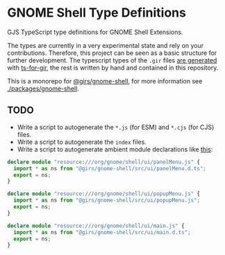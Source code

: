 
# GNOME Shell Type Definitions

GJS TypeScript type definitions for GNOME Shell Extensions.

The types are currently in a very experimental state and rely on your contributions. Therefore, this project can be seen as a basic structure for further development. The typescript types of the `.gir` files [are generated](https://www.npmjs.com/package/@girs/gjs) with [ts-for-gir](https://github.com/gjsify/ts-for-gir), the rest is written by hand and contained in this repository.

This is a monorepo for [@girs/gnome-shell](https://www.npmjs.com/package/@girs/gnome-shell), for more information see [./packages/gnome-shell](packages/gnome-shell/README.md).

## TODO

* Write a script to autogenerate the `*.js` (for ESM) and `*.cjs` (for CJS) files.
* Write a script to autogenerate the `index` files.
* Write a script to autogenerate ambient module declarations like [this](https://github.com/gjsify/gnome-shell/issues/5#issuecomment-1783839225):

```ts
declare module "resource:///org/gnome/shell/ui/panelMenu.js" {
  import * as ns from "@girs/gnome-shell/src/ui/panelMenu.d.ts";
  export = ns;
}

declare module "resource:///org/gnome/shell/ui/popupMenu.js" {
  import * as ns from "@girs/gnome-shell/src/ui/popupMenu.js";
  export = ns;
}

declare module "resource:///org/gnome/shell/ui/main.js" {
  import * as ns from "@girs/gnome-shell/src/ui/main.d.ts";
  export = ns;
}
```